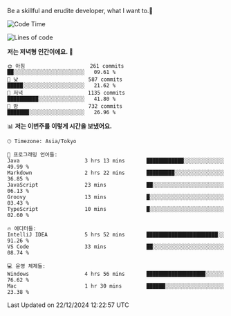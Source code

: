 Be a skillful and erudite developer, what I want to.👶

<!--START_SECTION:waka-->
![Code Time](http://img.shields.io/badge/Code%20Time-1%2C480%20hrs%204%20mins-blue)

![Lines of code](https://img.shields.io/badge/%EC%A0%80%EB%8A%94%20%EC%97%AC%ED%83%9C%EA%B9%8C%EC%A7%80%20-918.3%20thousand%20%EC%A4%84%EC%9D%98%20%EC%BD%94%EB%93%9C%EB%A5%BC%20%EC%9E%91%EC%84%B1%ED%96%88%EC%96%B4%EC%9A%94.-blue)

**저는 저녁형 인간이에요. 🦉** 

```text
🌞 아침                     261 commits         ██░░░░░░░░░░░░░░░░░░░░░░░   09.61 % 
🌆 낮　                     587 commits         █████░░░░░░░░░░░░░░░░░░░░   21.62 % 
🌃 저녁                     1135 commits        ██████████░░░░░░░░░░░░░░░   41.80 % 
🌙 밤　                     732 commits         ███████░░░░░░░░░░░░░░░░░░   26.96 % 
```


📊 **저는 이번주를 이렇게 시간을 보냈어요.** 

```text
🕑︎ Timezone: Asia/Tokyo

💬 프로그래밍 언어들: 
Java                     3 hrs 13 mins       ████████████░░░░░░░░░░░░░   49.99 % 
Markdown                 2 hrs 22 mins       █████████░░░░░░░░░░░░░░░░   36.85 % 
JavaScript               23 mins             ██░░░░░░░░░░░░░░░░░░░░░░░   06.13 % 
Groovy                   13 mins             █░░░░░░░░░░░░░░░░░░░░░░░░   03.43 % 
TypeScript               10 mins             █░░░░░░░░░░░░░░░░░░░░░░░░   02.60 % 

🔥 에디터들: 
IntelliJ IDEA            5 hrs 52 mins       ███████████████████████░░   91.26 % 
VS Code                  33 mins             ██░░░░░░░░░░░░░░░░░░░░░░░   08.74 % 

💻 운영 체제들: 
Windows                  4 hrs 56 mins       ███████████████████░░░░░░   76.62 % 
Mac                      1 hr 30 mins        ██████░░░░░░░░░░░░░░░░░░░   23.38 % 
```


 Last Updated on 22/12/2024 12:22:57 UTC
<!--END_SECTION:waka-->
